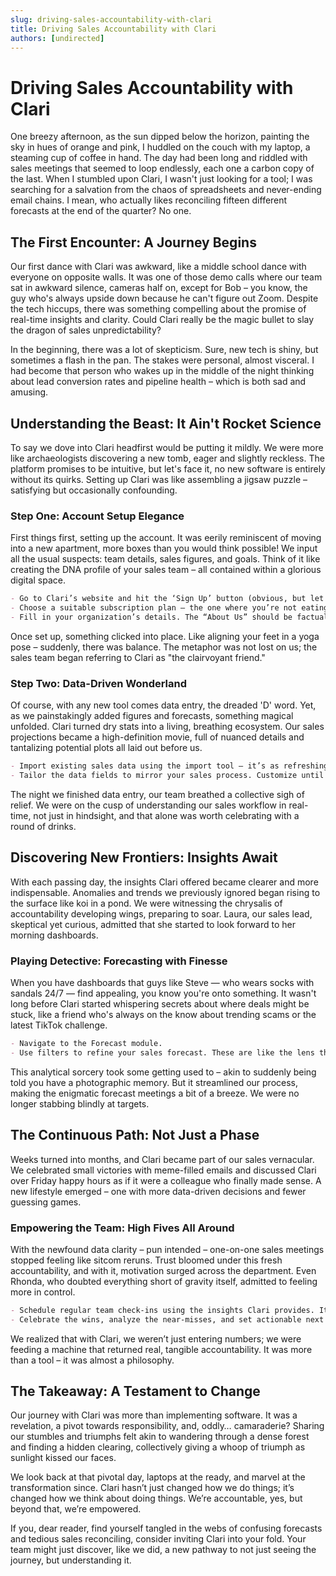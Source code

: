 ```yaml
---
slug: driving-sales-accountability-with-clari
title: Driving Sales Accountability with Clari
authors: [undirected]
---
```



# Driving Sales Accountability with Clari

One breezy afternoon, as the sun dipped below the horizon, painting the sky in hues of orange and pink, I huddled on the couch with my laptop, a steaming cup of coffee in hand. The day had been long and riddled with sales meetings that seemed to loop endlessly, each one a carbon copy of the last. When I stumbled upon Clari, I wasn't just looking for a tool; I was searching for a salvation from the chaos of spreadsheets and never-ending email chains. I mean, who actually likes reconciling fifteen different forecasts at the end of the quarter? No one. 

## The First Encounter: A Journey Begins

Our first dance with Clari was awkward, like a middle school dance with everyone on opposite walls. It was one of those demo calls where our team sat in awkward silence, cameras half on, except for Bob – you know, the guy who's always upside down because he can't figure out Zoom. Despite the tech hiccups, there was something compelling about the promise of real-time insights and clarity. Could Clari really be the magic bullet to slay the dragon of sales unpredictability?

In the beginning, there was a lot of skepticism. Sure, new tech is shiny, but sometimes a flash in the pan. The stakes were personal, almost visceral. I had become that person who wakes up in the middle of the night thinking about lead conversion rates and pipeline health – which is both sad and amusing. 

## Understanding the Beast: It Ain't Rocket Science

To say we dove into Clari headfirst would be putting it mildly. We were more like archaeologists discovering a new tomb, eager and slightly reckless. The platform promises to be intuitive, but let's face it, no new software is entirely without its quirks. Setting up Clari was like assembling a jigsaw puzzle – satisfying but occasionally confounding. 

### Step One: Account Setup Elegance

First things first, setting up the account. It was eerily reminiscent of moving into a new apartment, more boxes than you would think possible! We input all the usual suspects: team details, sales figures, and goals. Think of it like creating the DNA profile of your sales team – all contained within a glorious digital space.

```markdown
- Go to Clari’s website and hit the ‘Sign Up’ button (obvious, but let's be thorough).
- Choose a suitable subscription plan – the one where you’re not eating ramen for a month.
- Fill in your organization’s details. The “About Us” should be factual, despite the urge to showcase your quirky office hamster.
```

Once set up, something clicked into place. Like aligning your feet in a yoga pose – suddenly, there was balance. The metaphor was not lost on us; the sales team began referring to Clari as "the clairvoyant friend."

### Step Two: Data-Driven Wonderland

Of course, with any new tool comes data entry, the dreaded 'D' word. Yet, as we painstakingly added figures and forecasts, something magical unfolded. Clari turned dry stats into a living, breathing ecosystem. Our sales projections became a high-definition movie, full of nuanced details and tantalizing potential plots all laid out before us. 

```markdown
- Import existing sales data using the import tool – it’s as refreshing as cold lemonade on a summer day.
- Tailor the data fields to mirror your sales process. Customize until it fits like your favorite pair of shoes.
```

The night we finished data entry, our team breathed a collective sigh of relief. We were on the cusp of understanding our sales workflow in real-time, not just in hindsight, and that alone was worth celebrating with a round of drinks.

## Discovering New Frontiers: Insights Await

With each passing day, the insights Clari offered became clearer and more indispensable. Anomalies and trends we previously ignored began rising to the surface like koi in a pond. We were witnessing the chrysalis of accountability developing wings, preparing to soar. Laura, our sales lead, skeptical yet curious, admitted that she started to look forward to her morning dashboards. 

### Playing Detective: Forecasting with Finesse

When you have dashboards that guys like Steve — who wears socks with sandals 24/7 — find appealing, you know you're onto something. It wasn't long before Clari started whispering secrets about where deals might be stuck, like a friend who's always on the know about trending scams or the latest TikTok challenge.

```markdown
- Navigate to the Forecast module.
- Use filters to refine your sales forecast. These are like the lens through which you view your sales reality; make it count.
```

This analytical sorcery took some getting used to – akin to suddenly being told you have a photographic memory. But it streamlined our process, making the enigmatic forecast meetings a bit of a breeze. We were no longer stabbing blindly at targets.

## The Continuous Path: Not Just a Phase

Weeks turned into months, and Clari became part of our sales vernacular. We celebrated small victories with meme-filled emails and discussed Clari over Friday happy hours as if it were a colleague who finally made sense. A new lifestyle emerged – one with more data-driven decisions and fewer guessing games.

### Empowering the Team: High Fives All Around

With the newfound data clarity – pun intended – one-on-one sales meetings stopped feeling like sitcom reruns. Trust bloomed under this fresh accountability, and with it, motivation surged across the department. Even Rhonda, who doubted everything short of gravity itself, admitted to feeling more in control.

```markdown
- Schedule regular team check-ins using the insights Clari provides. It’s like organizing those Thanksgiving leftovers – vital but often overlooked.
- Celebrate the wins, analyze the near-misses, and set actionable next steps.
```

We realized that with Clari, we weren’t just entering numbers; we were feeding a machine that returned real, tangible accountability. It was more than a tool – it was almost a philosophy.

## The Takeaway: A Testament to Change

Our journey with Clari was more than implementing software. It was a revelation, a pivot towards responsibility, and, oddly… camaraderie? Sharing our stumbles and triumphs felt akin to wandering through a dense forest and finding a hidden clearing, collectively giving a whoop of triumph as sunlight kissed our faces. 

We look back at that pivotal day, laptops at the ready, and marvel at the transformation since. Clari hasn’t just changed how we do things; it’s changed how we think about doing things. We’re accountable, yes, but beyond that, we’re empowered. 

If you, dear reader, find yourself tangled in the webs of confusing forecasts and tedious sales reconciling, consider inviting Clari into your fold. Your team might just discover, like we did, a new pathway to not just seeing the journey, but understanding it.